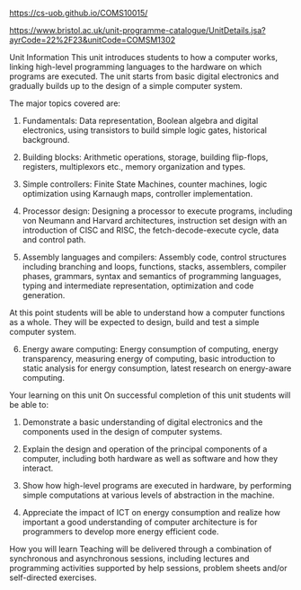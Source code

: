 https://cs-uob.github.io/COMS10015/

https://www.bristol.ac.uk/unit-programme-catalogue/UnitDetails.jsa?ayrCode=22%2F23&unitCode=COMSM1302

Unit Information
This unit introduces students to how a computer works, linking high-level programming languages to the hardware on which programs are executed. The unit starts from basic digital electronics and gradually builds up to the design of a simple computer system.

The major topics covered are:

1. Fundamentals: Data representation, Boolean algebra and digital electronics, using transistors to build simple logic gates, historical background.

2. Building blocks: Arithmetic operations, storage, building flip-flops, registers, multiplexors etc., memory organization and types.

3. Simple controllers: Finite State Machines, counter machines, logic optimization using Karnaugh maps, controller implementation.

4. Processor design: Designing a processor to execute programs, including von Neumann and Harvard architectures, instruction set design with an introduction of CISC and RISC, the fetch-decode-execute cycle, data and control path.

5. Assembly languages and compilers: Assembly code, control structures including branching and loops, functions, stacks, assemblers, compiler phases, grammars, syntax and semantics of programming languages, typing and intermediate representation, optimization and code generation.

At this point students will be able to understand how a computer functions as a whole. They will be expected to design, build and test a simple computer system.

6. Energy aware computing: Energy consumption of computing, energy transparency, measuring energy of computing, basic introduction to static analysis for energy consumption, latest research on energy-aware computing.

Your learning on this unit
On successful completion of this unit students will be able to:

1. Demonstrate a basic understanding of digital electronics and the components used in the design of computer systems.

2. Explain the design and operation of the principal components of a computer, including both hardware as well as software and how they interact.

3. Show how high-level programs are executed in hardware, by performing simple computations at various levels of abstraction in the machine.

4. Appreciate the impact of ICT on energy consumption and realize how important a good understanding of computer architecture is for programmers to develop more energy efficient code.

How you will learn
Teaching will be delivered through a combination of synchronous and asynchronous sessions, including lectures and programming activities supported by help sessions, problem sheets and/or self-directed exercises.
